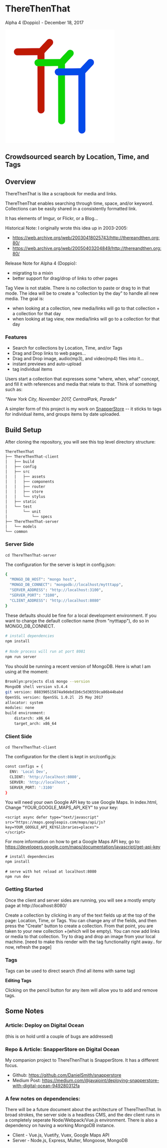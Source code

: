 # ThereThenThat
Alpha 4 (Doppio) - December 18, 2017

![ThereThenThat Logo](ThereThenThat-client/static/ttt-logo-small.png)

## Crowdsourced search by Location, Time, and Tags

## Overview

ThereThenThat is like a scrapbook for media and links.

ThereThenThat enables searching through time, space, and/or keyword.  Collections can be easily shared in a consistently formatted link.

It has elements of Imgur, or Flickr, or a Blog...

Historical Note:
I originally wrote this idea up in 2003-2005:
* https://web.archive.org/web/20030418025743/http://thereandthen.org:80/
* https://web.archive.org/web/20050403204849/http://thereandthen.org:80/

Release Note for Alpha 4 (Doppio):

* migrating to a mixin
* better support for drag/drop of links to other pages

Tag View is not stable.  There is no collection to paste or drag to in that mode.  The idea will be to create a "collection by the day" to handle all new media.  The goal is:

* when looking at a collection, new media/links will go to that collection + a collection for that day
* when looking at tag view, new media/links will go to a collection for that day


### Features

* Search for collections by Location, Time, and/or Tags
* Drag and Drop links to web pages...
* Drag and Drop image, audio(mp3), and video(mp4) files into it...
* instant previews and auto-upload
* tag individual items

Users start a collection that expresses some “where, when, what” concept, and fill it with references and media that relate to that.  Think of something such as:

_"New York City, November 2017, CentralPark, Parade"_


A simpler form of this project is my work on [SnapperStore](https://github.com/DanielSmith/snapperstore) -- it sticks to tags for individual  items, and groups items by date uploaded.

## Build Setup

After cloning the repository, you will see this top level directory structure:


```
ThereThenThat
├── ThereThenThat-client
│   ├── build
│   ├── config
│   ├── src
│   │   ├── assets
│   │   ├── components
│   │   ├── router
│   │   ├── store
│   │   └── stylus
│   ├── static
│   └── test
│       └── unit
│           └── specs
├── ThereThenThat-server
│   └── models
└── common

```


### Server Side
```
cd ThereThenThat-server
```


The configuration for the server is kept in config.json:

``` bash
{
  "MONGO_DB_HOST": "mongo host",
  "MONGO_DB_CONNECT": "mongodb://localhost/mytttapp",
  "SERVER_ADDRESS": "http://localhost:3100",
  "SERVER_PORT": "3100",
  "CLIENT_ADDRESS": "http://localhost:8080"
}
```

These defaults should be fine for a local development environment.  If you want to change the default collection name (from "nytttapp"), do so in MONGO_DB_CONNECT.

``` bash
# install dependencies
npm install

# Node process will run at port 8081
npm run server
```

You should be running a recent version of MongoDB.  Here is what I am using at the moment:

```bash
Brooklyn:projects dls$ mongo --version
MongoDB shell version v3.4.4
git version: 888390515874a9debd1b6c5d36559ca86b44babd
OpenSSL version: OpenSSL 1.0.2l  25 May 2017
allocator: system
modules: none
build environment:
    distarch: x86_64
    target_arch: x86_64
```

### Client Side

```
cd ThereThenThat-client
```

The configuration for the client is kept in src/config.js:

``` bash
const configs = {
  ENV: 'Local Dev',
  CLIENT: 'http://localhost:8080',
  SERVER: 'http://localhost',
  SERVER_PORT: ':3100'  
}
```

You will need your own Google API key to use Google Maps.  In index.html, Change "YOUR_GOOGLE_MAPS_API_KEY" to your key:

```
<script async defer type="text/javascript"
src="https://maps.googleapis.com/maps/api/js?key=YOUR_GOOGLE_API_KEY&libraries=places">
</script>
```

For more information on how to get a Google Maps API key, go to: https://developers.google.com/maps/documentation/javascript/get-api-key

```
# install dependencies
npm install

# serve with hot reload at localhost:8080
npm run dev
```


### Getting Started

Once the client and server sides are running, you will see a mostly empty page at http://localhost:8080/

Create a collection by clicking in any of the text fields up at the top of the page: Location, Time, or Tags.  You can change any of the fields, and then press the "Create" button to create a collection.  From that point, you are taken to your new collection +(which will be empty).  You can now add links or media to that collection.  Try to drag and drop an image from your local machine. [need to make this render with the tag functionality right away.. for now, refresh the page]

### Tags

Tags can be used to direct search (find all items with same tag)

**Editing Tags**

Clicking on the pencil button for any item will allow you to add and remove tags.


## Some Notes

### Article: Deploy on Digital Ocean

(this is on hold until a couple of bugs are addressed)

### Repo & Article: SnapperStore on Digital Ocean

My companion project to ThereThenThat is SnapperStore.  It has a different focus.

* Github: https://github.com/DanielSmith/snapperstore
* Medium Post: https://medium.com/@javajoint/deploying-snapperstore-with-digital-ocean-949280312fa

### A few notes on dependencies:

There will be a future document about the architecture of ThereThenThat.  In broad strokes, the server side is a headless CMS, and the dev client runs in a completely seperate Node/Webpack/Vue.js environment. There is also a dependency on having a working MongoDB instance.

* Client - Vue.js, Vuetify, Vuex, Google Maps API
* Server - Node.js, Express, Multer, Mongoose, MongoDB
